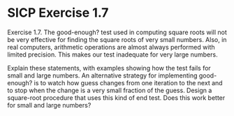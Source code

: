 # SICP Exercise 1.7

Exercise 1.7.  The good-enough? test used in computing square roots will not be 
very effective for finding the square roots of very small numbers. Also, in real
computers, arithmetic operations are almost always performed with limited 
precision. This makes our test inadequate for very large numbers. 

Explain these statements, with examples showing how the test fails for small and
large numbers. An alternative strategy for implementing good-enough? is to watch
how guess changes from one iteration to the next and to stop when the change is 
a very small fraction of the guess. Design a square-root procedure that uses this
kind of end test. Does this work better for small and large numbers?